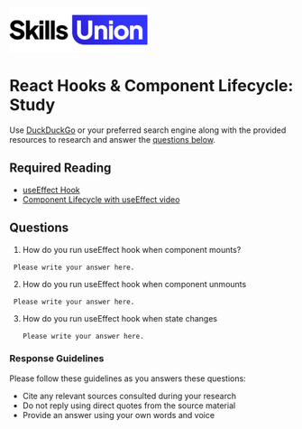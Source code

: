 [<img src="assets/images/su-logo.png" alt="Skills Union Logo" height="80px" />](https://www.skillsunion.com/)

# React Hooks & Component Lifecycle: Study

Use [DuckDuckGo](https://duckduckgo.com/) or your preferred search engine along with the provided resources to research and answer the [questions below](#questions).

## Required Reading
- [useEffect Hook](https://reactjs.org/docs/hooks-effect.html)
- [Component Lifecycle with useEffect video](https://www.youtube.com/watch?v=Zz9pLellSQA&t=609s)

## Questions

1. How do you run useEffect hook when component mounts?

  ```
   Please write your answer here.
   ```

2. How do you run useEffect hook when component unmounts

  ```
   Please write your answer here.
   ```

3. How do you run useEffect hook when state changes

   ```
   Please write your answer here.
   ```

### Response Guidelines

Please follow these guidelines as you answers these questions:

- Cite any relevant sources consulted during your research
- Do not reply using direct quotes from the source material
- Provide an answer using your own words and voice
